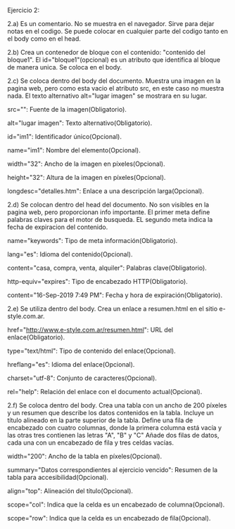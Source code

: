 Ejercicio 2:

2.a) 
Es un comentario. No se muestra en el navegador. Sirve para dejar notas en el codigo. Se puede colocar en cualquier parte del codigo tanto en el body como en el head.

2.b)
Crea un contenedor de bloque con el contenido: "contenido del bloque1". El id="bloque1"(opcional) es un atributo que identifica al bloque de manera unica. Se coloca en el body. 

2.c)
Se coloca dentro del body del documento. Muestra una imagen en la pagina web, pero como esta vacio el atributo src, en este caso no muestra nada. El texto alternativo alt="lugar imagen" se mostrara en su lugar. 

src="": Fuente de la imagen(Obligatorio).

alt="lugar imagen": Texto alternativo(Obligatorio).

id="im1": Identificador único(Opcional).

name="im1": Nombre del elemento(Opcional).

width="32": Ancho de la imagen en píxeles(Opcional).

height="32": Altura de la imagen en píxeles(Opcional).

longdesc="detalles.htm": Enlace a una descripción larga(Opcional).

2.d)
Se colocan dentro del head del documento. No son visibles en la pagina web, pero proporcionan info importante.
El primer meta define palabras claves para el motor de busqueda. EL segundo meta indica la fecha de expiracion del contenido.

name="keywords": Tipo de meta información(Obligatorio).

lang="es": Idioma del contenido(Opcional).

content="casa, compra, venta, alquiler": Palabras clave(Obligatorio).

http-equiv="expires": Tipo de encabezado HTTP(Obligatorio).

content="16-Sep-2019 7:49 PM": Fecha y hora de expiración(Obligatorio).

2.e)
Se utiliza dentro del body. Crea un enlace a resumen.html en el sitio e-style.com.ar.

href="http://www.e-style.com.ar/resumen.html": URL del enlace(Obligatorio).

type="text/html": Tipo de contenido del enlace(Opcional).

hreflang="es": Idioma del enlace(Opcional).

charset="utf-8": Conjunto de caracteres(Opcional).

rel="help": Relación del enlace con el documento actual(Opcional).

2.f)
Se coloca dentro del body. Crea una tabla con un ancho de 200 píxeles y un resumen que describe los datos contenidos en la tabla. Incluye un título alineado en la parte superior de la tabla. Define una fila de encabezado con cuatro columnas, donde la primera columna está vacía y las otras tres contienen las letras "A", "B" y "C" Añade dos filas de datos, cada una con un encabezado de fila y tres celdas vacías.

width="200": Ancho de la tabla en píxeles(Opcional).

summary="Datos correspondientes al ejercicio vencido": Resumen de la tabla para accesibilidad(Opcional).

align="top": Alineación del título(Opcional).

scope="col": Indica que la celda es un encabezado de columna(Opcional).

scope="row": Indica que la celda es un encabezado de fila(Opcional).